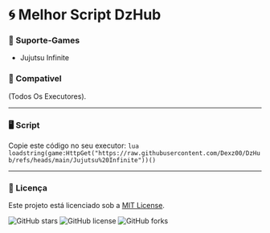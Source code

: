 # 🌀 Melhor Script DzHub

### 🌟 Suporte-Games
- Jujutsu Infinite

### 📜 Compativel
(Todos Os Executores).

---

### 🖥️ Script
Copie este código no seu executor:
    ```lua
    loadstring(game:HttpGet("https://raw.githubusercontent.com/Dexz00/DzHub/refs/heads/main/Jujutsu%20Infinite"))()
    ```

---

### 📄 Licença
Este projeto está licenciado sob a [MIT License](LICENSE).


![GitHub stars](https://img.shields.io/github/stars/SeuUsuario/SeuRepositorio?style=social)
![GitHub license](https://img.shields.io/github/license/SeuUsuario/SeuRepositorio)
![GitHub forks](https://img.shields.io/github/forks/SeuUsuario/SeuRepositorio?style=social)
